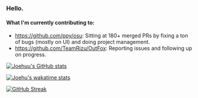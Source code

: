 ### Hello.

#### What I'm currently contributing to:

- https://github.com/ppy/osu: Sitting at 180+ merged PRs by fixing a ton of bugs (mostly on UI) and doing project management.
- https://github.com/TeamRizu/OutFox: Reporting issues and following up on progress.

[![Joehuu's GitHub stats](https://github-readme-stats.vercel.app/api?username=Joehuu&theme=dark)](https://github.com/anuraghazra/github-readme-stats)

[![Joehu's wakatime stats](https://github-readme-stats.vercel.app/api/wakatime?username=Joehu&theme=dark)](https://github.com/anuraghazra/github-readme-stats)

[![GitHub Streak](http://github-readme-streak-stats.herokuapp.com?user=Joehuu&theme=dark)](https://git.io/streak-stats)

